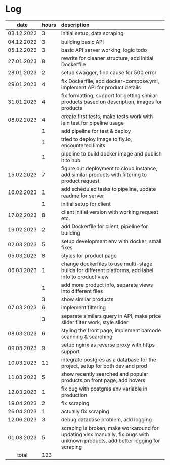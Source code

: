 # Log

| date      | hours | description  |
| :--------:|:------| :-----|
| 03.12.2022 | 3     | initial setup, data scraping |
| 04.12.2022 | 3     | building basic API |
| 05.12.2022 | 3     | basic API server working, logic todo |
| 27.01.2023 | 8     | rewrite for cleaner structure, add initial Dockerfile |
| 28.01.2023 | 2     | setup swagger, find cause for 500 error |
| 29.01.2023 | 4     | fix Dockerfile, add docker-compose.yml, implement API for product details |
| 31.01.2023 | 4     | fix formatting, support for getting similar products based on description, images for products |
| 08.02.2023 | 4     | create first tests, make tests work with lein test for pipeline usage |
|            | 1     | add pipeline for test & deploy |
|            | 1     | tried to deploy image to fly.io, encountered limits |
|            | 1     | pipeline to build docker image and publish it to hub |
| 15.02.2023 | 7     | figure out deployment to cloud instance, add similar products with filtering to product request |
| 16.02.2023 | 1     | add scheduled tasks to pipeline, update readme for server |
|            | 1     | initial setup for client |
| 17.02.2023 | 8     | client initial version with working request etc. |
| 19.02.2023 | 2     | add Dockerfile for client, pipeline for building |
| 02.03.2023 | 5     | setup development env with docker, small fixes |
| 05.03.2023 | 8     | styles for product page |
| 06.03.2023 | 1     | change dockerfiles to use multi-stage builds for different platforms, add label info to product view |
|            | 1     | add more product info, separate views into different files |
|            | 3     | show similar products |
| 07.03.2023 | 6     | implement filtering |
|            | 3     | separate similars query in API, make price slider filter work, style slider |
| 08.03.2023 | 6     | styling the front page, implement barcode scanning & searching |
| 09.03.2023 | 9     | setup nginx as reverse proxy with https support |
| 10.03.2023 | 11    | integrate postgres as a database for the project, setup for both dev and prod |
| 11.03.2023 | 5     | show recently searched and popular products on front page, add hovers |
| 12.03.2023 | 1     | fix bug with postgres env variable in production |
| 19.04.2023 | 2     | fix scraping |
| 26.04.2023 | 1     | actually fix scraping |
| 12.06.2023 | 3     | debug database problem, add logging |
| 01.08.2023 | 5     | scraping is broken, make workaround for updating xlsx manually, fix bugs with unknown products, add better logging for scraping |
| total      | 123   | | 
